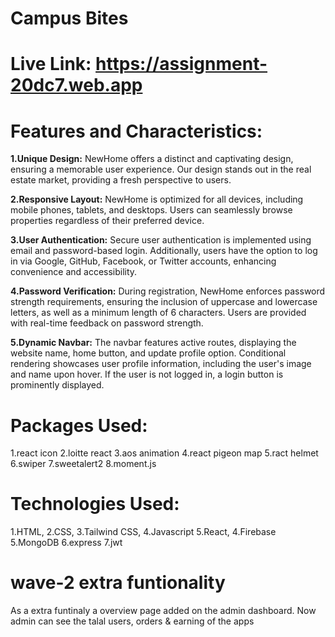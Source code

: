 # Campus Bites
# Live Link: https://assignment-20dc7.web.app

# Features and Characteristics:
__1.Unique Design:__ NewHome offers a distinct and captivating design, ensuring a memorable user experience. Our design stands out in the real estate market, providing a fresh perspective to users.

__2.Responsive Layout:__ NewHome is optimized for all devices, including mobile phones, tablets, and desktops. Users can seamlessly browse properties regardless of their preferred device.

__3.User Authentication:__ Secure user authentication is implemented using email and password-based login. Additionally, users have the option to log in via Google, GitHub, Facebook, or Twitter accounts, enhancing convenience and accessibility.

__4.Password Verification:__ During registration, NewHome enforces password strength requirements, ensuring the inclusion of uppercase and lowercase letters, as well as a minimum length of 6 characters. Users are provided with real-time feedback on password strength.

__5.Dynamic Navbar:__ The navbar features active routes, displaying the website name, home button, and update profile option. Conditional rendering showcases user profile information, including the user's image and name upon hover. If the user is not logged in, a login button is prominently displayed.

# Packages Used:
1.react icon
2.loitte react
3.aos animation
4.react pigeon map
5.ract helmet
6.swiper
7.sweetalert2
8.moment.js

# Technologies Used:
1.HTML,
2.CSS,
3.Tailwind CSS,
4.Javascript
5.React,
4.Firebase
5.MongoDB
6.express
7.jwt

# wave-2 extra funtionality
As a extra funtinaly a overview page added on the admin dashboard. Now admin can see the talal users, orders & earning of the apps